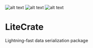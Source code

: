 ![alt text](https://img.shields.io/badge/current%20version-0.4.1-blue?style=flat "Current Version")
![alt text](https://img.shields.io/badge/test%20coverage-76.5%25-yellow?style=flat "Test Coverage")
![alt text](https://img.shields.io/badge/dependencies-none!-brightgreen?style=flat "Dependencies")
# LiteCrate
Lightning-fast data serialization package
